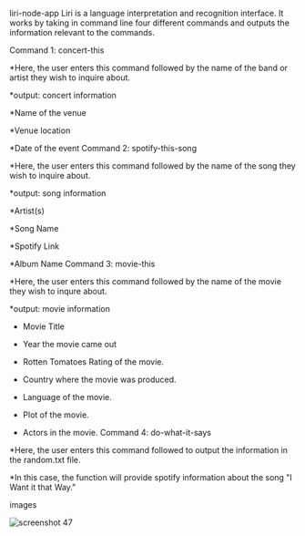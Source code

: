 liri-node-app
Liri is a language interpretation and recognition interface. It works by taking in command line four different commands and outputs the information relevant to the commands.

Command 1: concert-this

*Here, the user enters this command followed by the name of the band or artist they wish to inquire about.

*output: concert information

*Name of the venue

*Venue location

*Date of the event
Command 2: spotify-this-song

*Here, the user enters this command followed by the name of the song they wish to inquire about.

*output: song information
  
  *Artist(s)
  
  *Song Name
  
  *Spotify Link 
  
  *Album Name
Command 3: movie-this

*Here, the user enters this command followed by the name of the movie they wish to inqure about.

*output: movie information
  
  * Movie Title
  
  * Year the movie came out
  
  * Rotten Tomatoes Rating of the movie.
  
  * Country where the movie was produced.
  
  * Language of the movie.
  
  * Plot of the movie.
  
  * Actors in the movie.
Command 4: do-what-it-says

*Here, the user enters this command followed to output the information in the random.txt file.

*In this case, the function will provide spotify information about the song "I Want it that Way."


images 

![screenshot 47](https://user-images.githubusercontent.com/43711248/53993316-0d90ae80-40fd-11e9-938a-672718b18d85.png)



